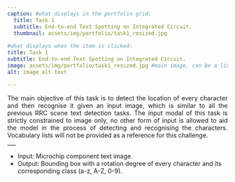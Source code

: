 ```yaml
---
caption: #what displays in the portfolio grid:
  title: Task 1
  subtitle: End-to-end Text Spotting on Integrated Circuit.
  thumbnail: assets/img/portfolio/task1_resized.jpg
  
#what displays when the item is clicked:
title: Task 1
subtitle: End-to-end Text Spotting on Integrated Circuit.
image: assets/img/portfolio/task1_resized.jpg #main image, can be a link or a file in assets/img/portfolio
alt: image alt text

---
```

<div style="text-align: justify">The main objective of this task is to detect the location of every character and then recognise it given an input image, which is similar to all the previous RRC scene text detection tasks. The input modal of this task is strictly constrained to image only, no other form of input is allowed to aid the model in the process of detecting and recognising the characters. Vocabulary lists will not be provided as a reference for this challenge.</div>
___

<ul style="text-align: left;"> <!-- class="list-inline" -->
<li>Input: Microchip component text image.</li>
<li>Output: Bounding box with a rotation degree of every character and its corresponding class (a-z, A-Z, 0-9).</li>
</ul>

